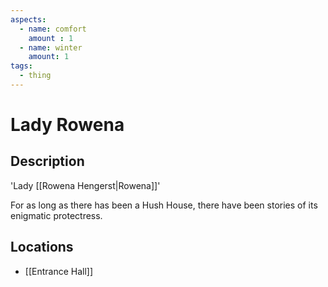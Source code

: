 ```yaml
---
aspects: 
  - name: comfort
    amount : 1
  - name: winter
    amount: 1
tags:
  - thing
---
```


# Lady Rowena

## Description
'Lady [[Rowena Hengerst|Rowena]]'

For as long as there has been a Hush House, there have been stories of its enigmatic protectress.
## Locations
- [[Entrance Hall]]